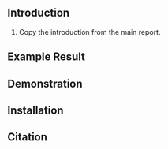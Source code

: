 ## Introduction

1. Copy the introduction from the main report.



## Example Result


## Demonstration

## Installation

## Citation
